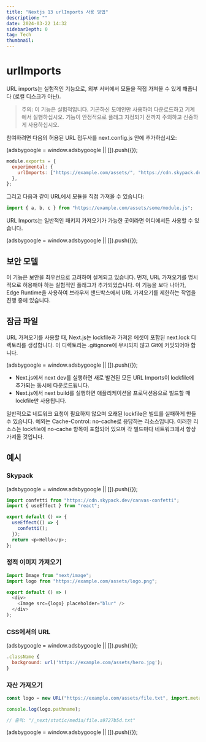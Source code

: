 ```yaml
---
title: "Nextjs 13 urlImports 사용 방법"
description: ""
date: 2024-03-22 14:32
sidebarDepth: 0
tag: Tech
thumbnail:
---
```


# urlImports

URL imports는 실험적인 기능으로, 외부 서버에서 모듈을 직접 가져올 수 있게 해줍니다 (로컬 디스크가 아닌).

> 주의: 이 기능은 실험적입니다. 기곤하신 도메인만 사용하여 다운로드하고 기계에서 실행하십시오. 기능이 안정적으로 플래그 지정되기 전까지 주의하고 신중하게 사용하십시오.

참여하려면 다음의 허용된 URL 접두사를 next.config.js 안에 추가하십시오:

<!-- ui-log 수평형 -->

<ins class="adsbygoogle"
      style="display:block"
      data-ad-client="ca-pub-4877378276818686"
      data-ad-slot="9743150776"
      data-ad-format="auto"
      data-full-width-responsive="true"></ins>
<component is="script">
(adsbygoogle = window.adsbygoogle || []).push({});
</component>

```js
module.exports = {
  experimental: {
    urlImports: ["https://example.com/assets/", "https://cdn.skypack.dev"],
  },
};
```

그리고 다음과 같이 URL에서 모듈을 직접 가져올 수 있습니다:

```js
import { a, b, c } from "https://example.com/assets/some/module.js";
```

URL Imports는 일반적인 패키지 가져오기가 가능한 곳이라면 어디에서든 사용할 수 있습니다.

<!-- ui-log 수평형 -->

<ins class="adsbygoogle"
      style="display:block"
      data-ad-client="ca-pub-4877378276818686"
      data-ad-slot="9743150776"
      data-ad-format="auto"
      data-full-width-responsive="true"></ins>
<component is="script">
(adsbygoogle = window.adsbygoogle || []).push({});
</component>

## 보안 모델

이 기능은 보안을 최우선으로 고려하여 설계되고 있습니다. 먼저, URL 가져오기를 명시적으로 허용해야 하는 실험적인 플래그가 추가되었습니다. 이 기능을 보다 나아가, Edge Runtime을 사용하여 브라우저 샌드박스에서 URL 가져오기를 제한하는 작업을 진행 중에 있습니다.

## 잠금 파일

URL 가져오기를 사용할 때, Next.js는 lockfile과 가져온 에셋이 포함된 next.lock 디렉토리를 생성합니다. 이 디렉토리는 .gitignore에 무시되지 않고 Git에 커밋되어야 합니다.

<!-- ui-log 수평형 -->

<ins class="adsbygoogle"
      style="display:block"
      data-ad-client="ca-pub-4877378276818686"
      data-ad-slot="9743150776"
      data-ad-format="auto"
      data-full-width-responsive="true"></ins>
<component is="script">
(adsbygoogle = window.adsbygoogle || []).push({});
</component>

- Next.js에서 next dev를 실행하면 새로 발견된 모든 URL Imports이 lockfile에 추가되는 동시에 다운로드됩니다.
- Next.js에서 next build를 실행하면 애플리케이션을 프로덕션용으로 빌드할 때 lockfile만 사용됩니다.

일반적으로 네트워크 요청이 필요하지 않으며 오래된 lockfile은 빌드를 실패하게 만들 수 있습니다. 예외는 Cache-Control: no-cache로 응답하는 리소스입니다. 이러한 리소스는 lockfile에 no-cache 항목이 포함되어 있으며 각 빌드마다 네트워크에서 항상 가져올 것입니다.

## 예시

### Skypack

<!-- ui-log 수평형 -->

<ins class="adsbygoogle"
      style="display:block"
      data-ad-client="ca-pub-4877378276818686"
      data-ad-slot="9743150776"
      data-ad-format="auto"
      data-full-width-responsive="true"></ins>
<component is="script">
(adsbygoogle = window.adsbygoogle || []).push({});
</component>

```js
import confetti from "https://cdn.skypack.dev/canvas-confetti";
import { useEffect } from "react";

export default () => {
  useEffect(() => {
    confetti();
  });
  return <p>Hello</p>;
};
```

### 정적 이미지 가져오기

```js
import Image from "next/image";
import logo from "https://example.com/assets/logo.png";

export default () => (
  <div>
    <Image src={logo} placeholder="blur" />
  </div>
);
```

### CSS에서의 URL

<!-- ui-log 수평형 -->

<ins class="adsbygoogle"
      style="display:block"
      data-ad-client="ca-pub-4877378276818686"
      data-ad-slot="9743150776"
      data-ad-format="auto"
      data-full-width-responsive="true"></ins>
<component is="script">
(adsbygoogle = window.adsbygoogle || []).push({});
</component>

```js
.className {
  background: url('https://example.com/assets/hero.jpg');
}
```

### 자산 가져오기

```js
const logo = new URL("https://example.com/assets/file.txt", import.meta.url);

console.log(logo.pathname);

// 출력: "/_next/static/media/file.a9727b5d.txt"
```

<!-- ui-log 수평형 -->

<ins class="adsbygoogle"
      style="display:block"
      data-ad-client="ca-pub-4877378276818686"
      data-ad-slot="9743150776"
      data-ad-format="auto"
      data-full-width-responsive="true"></ins>
<component is="script">
(adsbygoogle = window.adsbygoogle || []).push({});
</component>
